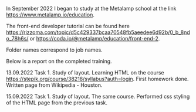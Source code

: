 In September 2022 I began to study at the Metalamp school at the link https://www.metalamp.io/education.

The front-end developer tutorial can be found here https://rizzoma.com/topic/d5c429337bcaa70548fb5aeedee6d92b/0_b_8ndo_78h6s/ or https://coda.io/@metalamp/education/front-end-2.

Folder names correspond to job names.

Below is a report on the completed training.


13.09.2022 
Task 1. Study of layout.
Learning HTML on the course https://stepik.org/course/38218/syllabus?auth=login. First homework done. Written page from Wikipedia - Houston.

15.09.2022 
Task 1. Study of layout.
The same course. Performed css styling of the HTML page from the previous task.
